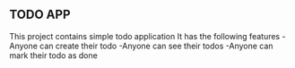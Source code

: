 ## TODO APP
This project contains simple todo application
It has the following features
-Anyone can create their todo
-Anyone can see their todos
-Anyone can mark their todo as done
